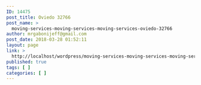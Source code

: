 ```yaml
---
ID: 14475
post_title: Oviedo 32766
post_name: >
  moving-services-moving-services-moving-services-oviedo-32766
author: mrgabonijeff@gmail.com
post_date: 2018-03-28 01:52:11
layout: page
link: >
  http://localhost/wordpress/moving-services-moving-services-moving-services-oviedo-32766/
published: true
tags: [ ]
categories: [ ]
---
```

